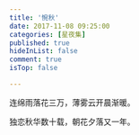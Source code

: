 ```yaml
---
title: '惋秋'
date: 2017-11-08 09:25:00
categories: [星夜集]
published: true
hideInList: false
comment: true 
isTop: false

---
```


连绵雨落花三万，薄雾云开晨渐暖。

独恋秋华数十载，朝花夕落又一年。

